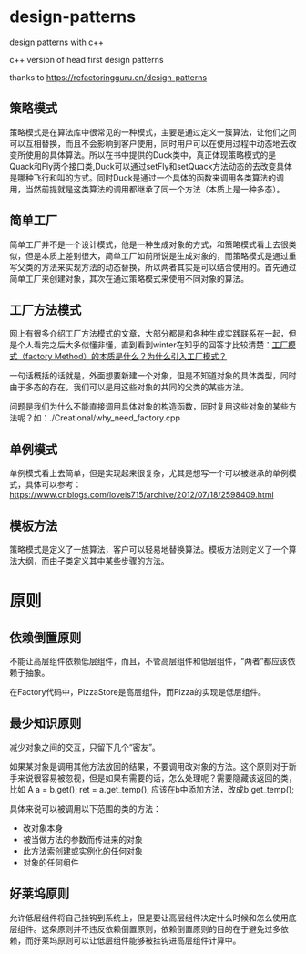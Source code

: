 # design-patterns
design patterns with c++

c++ version of head first design patterns

thanks to https://refactoringguru.cn/design-patterns

## 策略模式

策略模式是在算法库中很常见的一种模式，主要是通过定义一簇算法，让他们之间可以互相替换，而且不会影响到客户使用，同时用户可以在使用过程中动态地去改变所使用的具体算法。所以在书中提供的Duck类中，真正体现策略模式的是Quack和Fly两个接口类,Duck可以通过setFly和setQuack方法动态的去改变具体是哪种飞行和叫的方式。同时Duck是通过一个具体的函数来调用各类算法的调用，当然前提就是这类算法的调用都继承了同一个方法（本质上是一种多态）。

## 简单工厂

简单工厂并不是一个设计模式，他是一种生成对象的方式，和策略模式看上去很类似，但是本质上差别很大，简单工厂如前所说是生成对象的，而策略模式是通过重写父类的方法来实现方法的动态替换，所以两者其实是可以结合使用的。首先通过简单工厂来创建对象，其次在通过策略模式来使用不同对象的算法。

## 工厂方法模式

网上有很多介绍工厂方法模式的文章，大部分都是和各种生成实践联系在一起，但是个人看完之后大多似懂非懂，直到看到winter在知乎的回答才比较清楚：[工厂模式（factory  Method）的本质是什么？为什么引入工厂模式？](https://www.zhihu.com/question/42975862/answer/1244807350)

一句话概括的话就是，外面想要新建一个对象，但是不知道对象的具体类型，同时由于多态的存在，我们可以是用这些对象的共同的父类的某些方法。

问题是我们为什么不能直接调用具体对象的构造函数，同时复用这些对象的某些方法呢？如：./Creational/why_need_factory.cpp

## 单例模式

单例模式看上去简单，但是实现起来很复杂，尤其是想写一个可以被继承的单例模式，具体可以参考：https://www.cnblogs.com/loveis715/archive/2012/07/18/2598409.html

## 模板方法

策略模式是定义了一族算法，客户可以轻易地替换算法。模板方法则定义了一个算法大纲，而由子类定义其中某些步骤的方法。

# 原则

## 依赖倒置原则

不能让高层组件依赖低层组件，而且，不管高层组件和低层组件，“两者”都应该依赖于抽象。

在Factory代码中，PizzaStore是高层组件，而Pizza的实现是低层组件。

## 最少知识原则

减少对象之间的交互，只留下几个“密友”。 

如果某对象是调用其他方法放回的结果，不要调用改对象的方法。这个原则对于新手来说很容易被忽视，但是如果有需要的话，怎么处理呢？需要隐藏该返回的类，比如 A a = b.get(); ret = a.get_temp(), 应该在b中添加方法，改成b.get_temp();

具体来说可以被调用以下范围的类的方法：

- 改对象本身
- 被当做方法的参数而传进来的对象
- 此方法索创建或实例化的任何对象
- 对象的任何组件

## 好莱坞原则

允许低层组件将自己挂钩到系统上，但是要让高层组件决定什么时候和怎么使用底层组件。这条原则并不违反依赖倒置原则，依赖倒置原则的目的在于避免过多依赖，而好莱坞原则可以让低层组件能够被挂钩进高层组件计算中。

